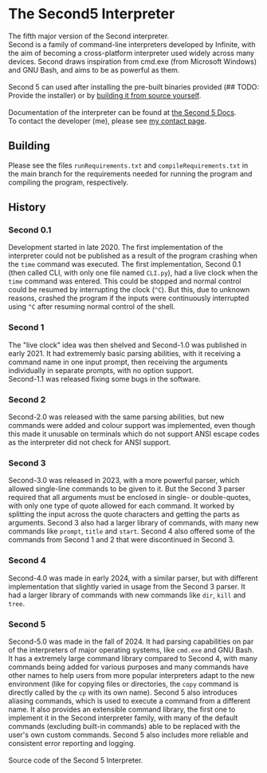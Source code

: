 # The Second5 Interpreter
The fifth major version of the Second interpreter.<br>
Second is a family of command-line interpreters developed by Infinite, with the aim of becoming a cross-platform interpreter used widely across many devices. Second draws inspiration from cmd.exe (from Microsoft Windows) and GNU Bash, and aims to be as powerful as them.<br>
<br>
Second 5 can used after installing the pre-built binaries provided (## TODO: Provide the installer) or by [building it from source yourself](https://github.com/cpythonist/Second5/edit/main/README.md#building).<br>
<br>
Documentation of the interpreter can be found at [the Second 5 Docs](http://cpythonist.github.io/second/documentation/secondDoc5.0.html).<br>
To contact the developer (me), please see [my contact page](http://cpythonist.github.io/contact.html).
## Building
Please see the files `runRequirements.txt` and `compileRequirements.txt` in the main branch for the requirements needed for running the program and compiling the program, respectively.<br>
## History
### Second 0.1
Development started in late 2020. The first implementation of the interpreter could not be published as a result of the program crashing when the `time` command was executed. The first implementation, Second 0.1 (then called CLI, with only one file named `CLI.py`), had a live clock when the `time` command was entered. This could be stopped and normal control could be resumed by interrupting the clock (`^C`). But this, due to unknown reasons, crashed the program if the inputs were continuously interrupted using `^C` after resuming normal control of the shell.<br>
### Second 1
The "live clock" idea was then shelved and Second-1.0 was published in early 2021. It had extrememly basic parsing abilities, with it receiving a command name in one input prompt, then receiving the arguments individually in separate prompts, with no option support.<br>
Second-1.1 was released fixing some bugs in the software.<br>
### Second 2
Second-2.0 was released with the same parsing abilities, but new commands were added and colour support was implemented, even though this made it unusable on terminals which do not support ANSI escape codes as the interpreter did not check for ANSI support.<br>
### Second 3
Second-3.0 was released in 2023, with a more powerful parser, which allowed single-line commands to be given to it. But the Second 3 parser required that all arguments must be enclosed in single- or double-quotes, with only one type of quote allowed for each command. It worked by splitting the input across the quote characters and getting the parts as arguments. Second 3 also had a larger library of commands, with many new commands like `prompt`, `title` and `start`. Second 4 also offered some of the commands from Second 1 and 2 that were discontinued in Second 3.<br>
### Second 4
Second-4.0 was made in early 2024, with a similar parser, but with different implementation that slightly varied in usage from the Second 3 parser. It had a larger library of commands with new commands like `dir`, `kill` and `tree`.<br>
### Second 5
Second-5.0 was made in the fall of 2024. It had parsing capabilities on par of the interpreters of major operating systems, like `cmd.exe` and GNU Bash. It has a extremely large command library compared to Second 4, with many commands being added for various purposes and many commands have other names to help users from more popular interpreters adapt to the new environment (like for copying files or directories, the `copy` command is directly called by the `cp` with its own name). Second 5 also introduces aliasing commands, which is used to execute a command from a different name. It also provides an extensible command library, the first one to implement it in the Second interpreter family, with many of the default commands (excluding built-in commands) able to be replaced with the user's own custom commands. Second 5 also includes more reliable and consistent error reporting and logging.<br>
<br>
Source code of the Second 5 Interpreter.
